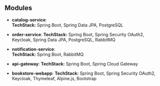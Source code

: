 
## Modules
* **catalog-service**:   
  **TechStack:** Spring Boot, Spring Data JPA, PostgreSQL

* **order-service**: 
  **TechStack:** Spring Boot, Spring Security OAuth2, Keycloak, Spring Data JPA, PostgreSQL, RabbitMQ

* **notification-service**:   
  **TechStack:** Spring Boot, RabbitMQ

* **api-gateway**: 
  **TechStack:** Spring Boot, Spring Cloud Gateway

* **bookstore-webapp**: 
  **TechStack:** Spring Boot, Spring Security OAuth2, Keycloak, Thymeleaf, Alpine.js, Bootstrap

